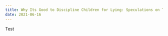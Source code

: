 ```yaml
---
title: Why Its Good to Discipline Children for Lying: Speculations on Theory of Mind
date: 2021-06-16
---
```

Test